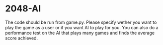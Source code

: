 # 2048-AI
The code should be run from game.py. Please specify wether you want to play the game as a user or if you want AI to play for you. You can also do a performance test on the AI that plays many games and finds the average score achieved.
